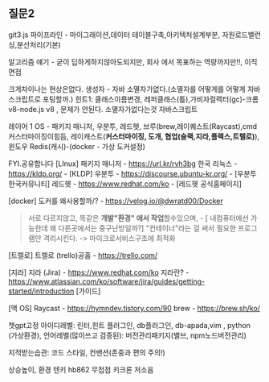
## 질문2
git3.js
파이프라인 - 마이그래이션,데이터
테이블구축,아키텍처설계부분, 자원로드밸런싱,분산처리(기본)

알고리즘 얘기 - 굳이 딥하게하지않아도되지만, 회사 에서 목표하는 역량까지만!!,
이직 면접

크게차이나는 현상은없다.
	생성자 - 자바 소멸자가없다.(소멸자를 어떻게를 어떻게 자바스크립트로 포팅할까.)
	힌트1: 클래스이름변경, 레퍼클래스(틀),가비자컬렉터(gc)-크롬v8-node.js v8 ,
	문제가 안된다.
	소멸자가없다는것
	자바스크립트

레이어 1 
OS - 패키지 매니저, 우분투, 레드헷, 브루(brew,레이퀘스트(Raycast),cmd 커스터마이징이힘듬, 레이캐스트(**커스터마이징, 도개, 협업(슬랙,지라,플렉스,트렐로)**), 윈도우
Redis(캐시)-(docker - 가상 도커설정)


FYI.공유합니다 
\[LInux]
패키지 매니저 - https://url.kr/rvh3bg
한국 리눅스 - https://kldp.org/ - \[KLDP]
우분투 - https://discourse.ubuntu-kr.org/ -  \[우분투한국커뮤니티]
레드헷 - https://www.redhat.com/ko - \[레드헷 공식홈페이지]

\[docker]
도커를 왜사용할까/? - https://velog.io/@dwratd00/Docker
 > 서로 다르지않고, 똑같은 **개발"환경" 에서 작업**할수있으며, - \[ 내컴퓨터에선 가능한데 왜 다른곳에서는 중구난방일까?]
 > "컨테이너"라는 걸 써서 필요한 프로그램만 격리시킨다. -> 마이크로서비스구조에 최적화
 
 

\[트렐로]
트렐로 (trello)공홈 - https://trello.com/

\[지라]
지라 (Jira) - https://www.redhat.com/ko
 지라란? - https://www.atlassian.com/ko/software/jira/guides/getting-started/introduction \[가이드]

\[맥 OS] 
Raycast - https://hymndev.tistory.com/90
brew - https://brew.sh/ko/


챗gpt고정
아이디레벨: 린터,힌트 플러그인, db플러그인, db-apada,vim , python (가상환경),
언어레벨(많이쓰고 검증된): 버전관리패키지(밸브, npm노드버전관리)

지적받는습관: 코드 스타일, 컨밴션(존중과 편의 주의!) 

상승높이, 환경
텐키 hb862 무접점 키크론 저소음